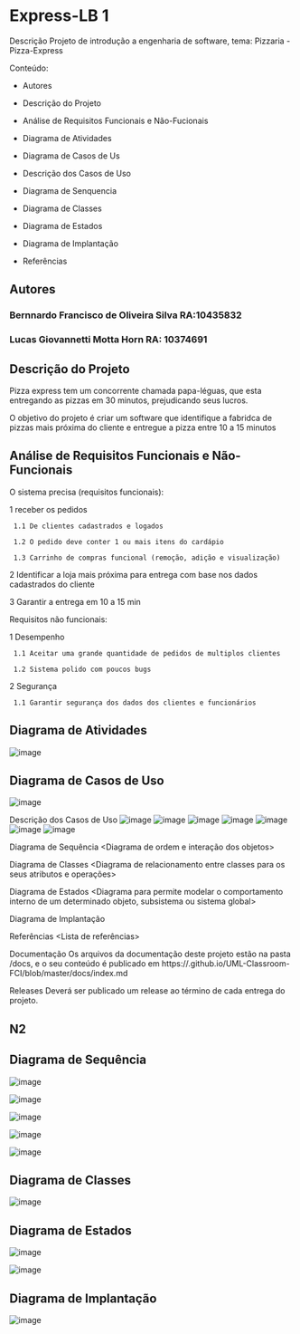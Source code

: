 # Express-LB 1

Descrição
Projeto de introdução a engenharia de software, tema: Pizzaria - Pizza-Express

Conteúdo:
- Autores
  
- Descrição do Projeto
 
- Análise de Requisitos Funcionais e Não-Fucionais
 
- Diagrama de Atividades

- Diagrama de Casos de Us
 
- Descrição dos Casos de Uso
 
- Diagrama de Senquencia
 
- Diagrama de Classes
 
- Diagrama de Estados
 
- Diagrama de Implantação
 
- Referências

## Autores
### Bernnardo Francisco de Oliveira Silva RA:10435832
### Lucas Giovannetti Motta Horn RA: 10374691

## Descrição do Projeto

 Pizza express tem um concorrente chamada papa-léguas, que esta entregando as pizzas em 30 minutos, prejudicando seus lucros.
 
 O objetivo do projeto é criar um software que identifique a fabridca de pizzas mais próxima do cliente e entregue a pizza entre 10 a 15 minutos

## Análise de Requisitos Funcionais e Não-Funcionais
O sistema precisa (requisitos funcionais):

 1 receber os pedidos
  
     1.1 De clientes cadastrados e logados
  
     1.2 O pedido deve conter 1 ou mais itens do cardápio
  
     1.3 Carrinho de compras funcional (remoção, adição e visualização)

 2 Identificar a loja mais próxima para entrega com base nos dados cadastrados do cliente

 3 Garantir a entrega em 10 a 15 min


Requisitos não funcionais:

 1 Desempenho

     1.1 Aceitar uma grande quantidade de pedidos de multiplos clientes
  
     1.2 Sistema polido com poucos bugs

 2 Segurança
  
     1.1 Garantir segurança dos dados dos clientes e funcionários

## Diagrama de Atividades
  ![image](https://github.com/user-attachments/assets/4649576b-0727-453c-bd38-4a333d2f0afb)

## Diagrama de Casos de Uso
![image](https://github.com/user-attachments/assets/9d60049c-96a3-4fe2-ab11-0b91ddefd6d3)


Descrição dos Casos de Uso
![image](https://github.com/user-attachments/assets/ec767ba0-3dcd-4535-8ed9-b2272d55419f)
![image](https://github.com/user-attachments/assets/02449be0-c748-47f8-b7b2-ecf995ebc9e2)
![image](https://github.com/user-attachments/assets/f8cbfc1d-a26b-42d8-8187-1eb16092cbc6)
![image](https://github.com/user-attachments/assets/b81e755b-598f-492d-88a9-f178f61795e6)
![image](https://github.com/user-attachments/assets/84c87811-c568-4dff-ba80-751469c499bd)
![image](https://github.com/user-attachments/assets/bea2a8a0-68b8-4bbf-bd09-4019d2d9c17c)
![image](https://github.com/user-attachments/assets/55c52e1c-2dac-4dfb-8071-17f34c46d4b6)

Diagrama de Sequência
<Diagrama de ordem e interação dos objetos>

Diagrama de Classes
<Diagrama de relacionamento entre classes para os seus atributos e operações>

Diagrama de Estados
<Diagrama para permite modelar o comportamento interno de um determinado objeto, subsistema ou sistema global>

Diagrama de Implantação
<Diagrama para exibir o relacionamento de hardware e software no projeto>

Referências
<Lista de referências>

Documentação
Os arquivos da documentação deste projeto estão na pasta /docs, e o seu conteúdo é publicado em https://.github.io/UML-Classroom-FCI/blob/master/docs/index.md

Releases
Deverá ser publicado um release ao término de cada entrega do projeto.

## N2
## Diagrama de Sequência

![image](https://github.com/user-attachments/assets/3ceaa070-710b-493a-b41c-65ee82e33435)


![image](https://github.com/user-attachments/assets/3db9cbc6-6fde-4cca-8d9a-59f3ade60781)


![image](https://github.com/user-attachments/assets/3f712077-ac1d-457a-9572-6a3525fd1fbb)


![image](https://github.com/user-attachments/assets/cc09501b-16ea-42ee-9bbe-42bc82060fe3)


![image](https://github.com/user-attachments/assets/2d24695f-c26d-427f-a0ca-c3b976f1fb6c)

## Diagrama de Classes

![image](https://github.com/user-attachments/assets/0e472268-b23b-484e-9a0d-23b718371bf9)

## Diagrama de Estados

![image](https://github.com/user-attachments/assets/8fdb1708-ab4a-43a8-8045-5a32d6a149b5)

![image](https://github.com/user-attachments/assets/4b05e2ee-6fe1-4d7f-9058-3c8f290bfca8)


## Diagrama de Implantação

![image](https://github.com/user-attachments/assets/470b45a5-aa1e-4e59-a9f0-78e36e8fb540)


